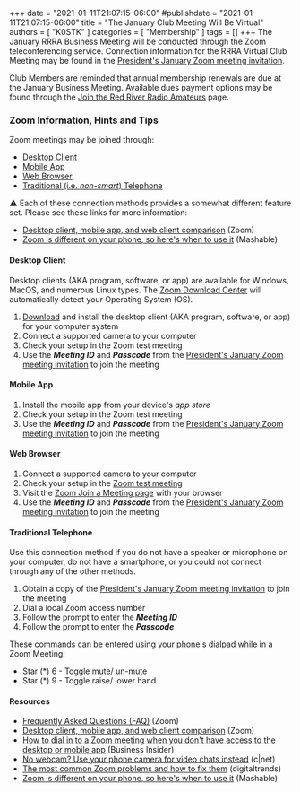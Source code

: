 +++
date = "2021-01-11T21:07:15-06:00"
#publishdate = "2021-01-11T21:07:15-06:00"
title = "The January Club Meeting Will Be Virtual"
authors = [ "K0STK" ]
categories = [ "Membership" ]
tags = []
+++
The January RRRA Business Meeting will be conducted through the  Zoom teleconferencing service.
Connection information for the RRRA Virtual Club Meeting may be found in the
[President's January Zoom meeting invitation](https://lists.rrra.org/pipermail/announce/2021-January/000539.html).

Club Members are reminded that annual membership renewals are due at the
January Business Meeting. Available dues payment options may be found
through the [Join the Red River Radio Amateurs](/join/) page.
<!--more-->

### Zoom Information, Hints and Tips

Zoom meetings may be joined through:

* [Desktop Client](#desktop-client)
* [Mobile App](#mobile-app)
* [Web Browser](#web-browser)
* [Traditional (i.e. *non-smart*) Telephone](#traditional-telephone)

:warning: Each of these connection methods provides a somewhat different
feature set. Please see these links for more information:

* [Desktop client, mobile app, and web client comparison](https://support.zoom.us/hc/en-us/articles/360027397692-Desktop-client-and-mobile-app-comparison) (Zoom)
* [Zoom is different on your phone, so here's when to use it](https://mashable.com/article/zoom-mobile-desktop-video-calls/) (Mashable)

#### Desktop Client

Desktop clients (AKA program, software, or app) are available for Windows, MacOS, and numerous Linux types. The
[Zoom Download Center](https://zoom.us/support/download) will automatically detect your Operating System (OS).

1. [Download](https://zoom.us/support/download) and install the desktop client (AKA program, software, or app) for your computer system
1. Connect a supported camera to your computer
1. Check your setup in the Zoom test meeting
1. Use the ***Meeting ID*** and ***Passcode*** from  the [President's January Zoom meeting invitation](https://lists.rrra.org/pipermail/announce/2021-January/000539.html) to join the meeting

#### Mobile App

1. Install the mobile app from your device's *app store*
1. Check your setup in the Zoom test meeting
1. Use the ***Meeting ID*** and ***Passcode*** from  the [President's January Zoom meeting invitation](https://lists.rrra.org/pipermail/announce/2021-January/000539.html) to join the meeting

#### Web Browser

1. Connect a supported camera to your computer
1. Check your setup in the [Zoom test meeting](https://zoom.us/test)
1. Visit the [Zoom Join a Meeting page](https://zoom.us/join) with your browser
1. Use the ***Meeting ID*** and ***Passcode*** from the [President's January Zoom meeting invitation](https://lists.rrra.org/pipermail/rrra/2020-November/000955.html) to join the meeting

#### Traditional Telephone

Use this connection method if you do not have a speaker or microphone
on your computer, do not have a smartphone, or you could not connect
through any of the other methods.

1. Obtain a copy of the
[President's January Zoom meeting invitation](ihttps://lists.rrra.org/pipermail/announce/2021-January/000539.html) to join the meeting
1. Dial a local Zoom access number
1. Follow the prompt to enter the ***Meeting ID***
1. Follow the prompt to enter the ***Passcode***

These commands can be entered using your phone's dialpad while in a Zoom Meeting:

* Star (*) 6 - Toggle mute/ un-mute
* Star (*) 9 - Toggle raise/ lower hand

#### Resources

* [Frequently Asked Questions \(FAQ\)](https://support.zoom.us/hc/en-us/articles/206175806-Frequently-Asked-Questions) (Zoom)
* [Desktop client, mobile app, and web client comparison](https://support.zoom.us/hc/en-us/articles/360027397692-Desktop-client-and-mobile-app-comparison) (Zoom)
* [How to dial in to a Zoom meeting when you don't have access to the desktop or mobile app](https://www.businessinsider.com/how-to-dial-in-to-zoom-meeting?op=1) (Business Insider)
* [No webcam? Use your phone camera for video chats instead](https://www.cnet.com/how-to/no-webcam-use-your-phone-camera-for-video-chats-instead/) (c|net)
* [The most common Zoom problems and how to fix them](https://www.digitaltrends.com/computing/common-problems-with-zoom-and-how-to-fix-them/) (digitaltrends)
* [Zoom is different on your phone, so here's when to use it](https://mashable.com/article/zoom-mobile-desktop-video-calls/) (Mashable)

